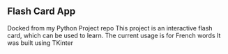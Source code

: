 ## Flash Card App
Docked from my Python Project repo
This project is an interactive flash card, which can be used to learn. The current usage is for French words
It was built using TKinter
